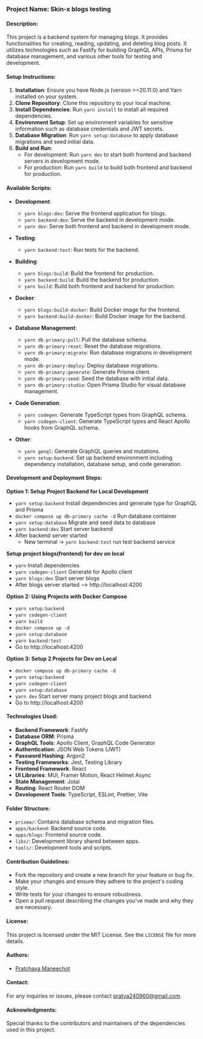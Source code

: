 ### Project Name: Skin-x blogs testing

#### Description:
This project is a backend system for managing blogs. It provides functionalities for creating, reading, updating, and deleting blog posts. It utilizes technologies such as Fastify for building GraphQL APIs, Prisma for database management, and various other tools for testing and development.

#### Setup Instructions:
1. **Installation**: Ensure you have Node.js (version >=20.11.0) and Yarn installed on your system.
2. **Clone Repository**: Clone this repository to your local machine.
3. **Install Dependencies**: Run `yarn install` to install all required dependencies.
4. **Environment Setup**: Set up environment variables for sensitive information such as database credentials and JWT secrets.
5. **Database Migration**: Run `yarn setup:database` to apply database migrations and seed initial data.
6. **Build and Run**: 
   - For development: Run `yarn dev` to start both frontend and backend servers in development mode.
   - For production: Run `yarn build` to build both frontend and backend for production.
   
#### Available Scripts:

- **Development**:
  - `yarn blogs:dev`: Serve the frontend application for blogs.
  - `yarn backend:dev`: Serve the backend in development mode.
  - `yarn dev`: Serve both frontend and backend in development mode.
  
- **Testing**:
  - `yarn backend:test`: Run tests for the backend.

- **Building**:
  - `yarn blogs:build`: Build the frontend for production.
  - `yarn backend:build`: Build the backend for production.
  - `yarn build`: Build both frontend and backend for production.
  
- **Docker**:
  - `yarn blogs:build-docker`: Build Docker image for the frontend.
  - `yarn backend:build-docker`: Build Docker image for the backend.
  
- **Database Management**:
  - `yarn db-primary:pull`: Pull the database schema.
  - `yarn db-primary:reset`: Reset the database migrations.
  - `yarn db-primary:migrate`: Run database migrations in development mode.
  - `yarn db-primary:deploy`: Deploy database migrations.
  - `yarn db-primary:generate`: Generate Prisma client.
  - `yarn db-primary:seed`: Seed the database with initial data.
  - `yarn db-primary:studio`: Open Prisma Studio for visual database management.
  
- **Code Generation**:
  - `yarn codegen`: Generate TypeScript types from GraphQL schema.
  - `yarn codegen-client`: Generate TypeScript types and React Apollo hooks from GraphQL schema.

- **Other**:
  - `yarn genql`: Generate GraphQL queries and mutations.
  - `yarn setup:backend`: Set up backend environment including dependency installation, database setup, and code generation.

#### Development and Deployment Steps:

**Option 1: Setup Project Backend for Local Development**

- `yarn setup:backend` Install dependencies and generate type for GraphQL and Prisma
- `docker compose up db-primary cache -d` Run database container
- `yarn setup:database` Migrate and seed data to database
- `yarn backend:dev` Start server backend
- After backend server started  
    - New terminal -> `yarn backend:test` run test backend service

**Setup project blogs(frontend) for dev on local**

- `yarn` Install dependencies
- `yarn codegen-client` Generate for Apollo client
- `yarn blogs:dev` Start server blogs
- After blogs server started  —> http://localhost:4200

**Option 2: Using Projects with Docker Compose**

- `yarn setup:backend`
- `yarn codegen-client`
- `yarn build`
- `docker compose up -d`
- `yarn setup:database`
- `yarn backend:test`
- Go to http://localhost:4200

**Option 3: Setup 2 Projects for Dev on Local**

- `docker compose up db-primary cache -d`
- `yarn setup:backend`
- `yarn codegen-client`
- `yarn setup:database`
- `yarn dev` Start server many project blogs and backend
- Go to http://localhost:4200

#### Technologies Used:
- **Backend Framework**: Fastify
- **Database ORM**: Prisma
- **GraphQL Tools**: Apollo Client, GraphQL Code Generator
- **Authentication**: JSON Web Tokens (JWT)
- **Password Hashing**: Argon2
- **Testing Frameworks**: Jest, Testing Library
- **Frontend Framework**: React
- **UI Libraries**: MUI, Framer Motion, React Helmet Async
- **State Management**: Jotai
- **Routing**: React Router DOM
- **Development Tools**: TypeScript, ESLint, Prettier, Vite

#### Folder Structure:
- `prisma/`: Contains database schema and migration files.
- `apps/backend`: Backend source code.
- `apps/blogs`: Frontend source code.
- `libs/`: Development library shared between apps.
- `tools/`: Development tools and scripts.

#### Contribution Guidelines:
- Fork the repository and create a new branch for your feature or bug fix.
- Make your changes and ensure they adhere to the project's coding style.
- Write tests for your changes to ensure robustness.
- Open a pull request describing the changes you've made and why they are necessary.

#### License:
This project is licensed under the MIT License. See the `LICENSE` file for more details.

#### Authors:
- [Pratchaya Maneechot](https://github.com/peeter240960)

#### Contact:
For any inquiries or issues, please contact [pratya240960@gmail.com](mailto:pratya240960@gmail.com).

#### Acknowledgments:
Special thanks to the contributors and maintainers of the dependencies used in this project.